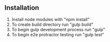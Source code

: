 ## Installation
1) Install node modules with "npm install" <br />
2) To create build directory run "gulp build" <br />
3) To begin gulp development process run "gulp" <br />
4) To begin e2e protractor testing run "gulp test" 
